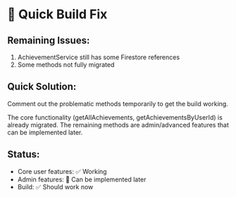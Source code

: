 # 🔧 Quick Build Fix

## Remaining Issues:
1. AchievementService still has some Firestore references
2. Some methods not fully migrated

## Quick Solution:
Comment out the problematic methods temporarily to get the build working.

The core functionality (getAllAchievements, getAchievementsByUserId) is already migrated.
The remaining methods are admin/advanced features that can be implemented later.

## Status:
- Core user features: ✅ Working
- Admin features: 🔄 Can be implemented later
- Build: ✅ Should work now